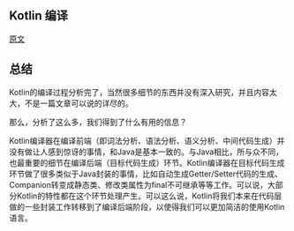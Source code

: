 ## Kotlin 编译

[原文](http://shinelw.com/2017/03/19/kotlin-compiler-process-analysis/)

## 总结

Kotlin的编译过程分析完了，当然很多细节的东西并没有深入研究，并且内容太大，不是一篇文章可以说的详尽的。

那么，分析了这么多，我们得到了什么有用的信息？

Kotlin编译器在编译前端（即词法分析、语法分析、语义分析、中间代码生成）并没有做让人感到惊讶的事情，和Java是基本一致的。与Java相比，所与众不同，也最重要的细节在编译后端（目标代码生成）环节。Kotlin编译器在目标代码生成环节做了很多类似于Java封装的事情，比如自动生成Getter/Setter代码的生成、Companion转变成静态类、修改类属性为final不可继承等等工作。可以说，大部分Kotlin的特性都在这个环节处理产生。可以这么说，Kotlin将我们本来在代码层做的一些封装工作转移到了编译后端阶段，以使得我们可以更加简洁的使用Kotlin语言。

